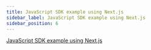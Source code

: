 ```yaml
---
title: JavaScript SDK example using Next.js
sidebar_label: JavaScript SDK example using Next.js
sidebar_position: 6
---
```


[JavaScript SDK example using Next.js](https://github.com/Split-Community/Split-SDKs-Examples/tree/main/JavasScript-with-NextJS)